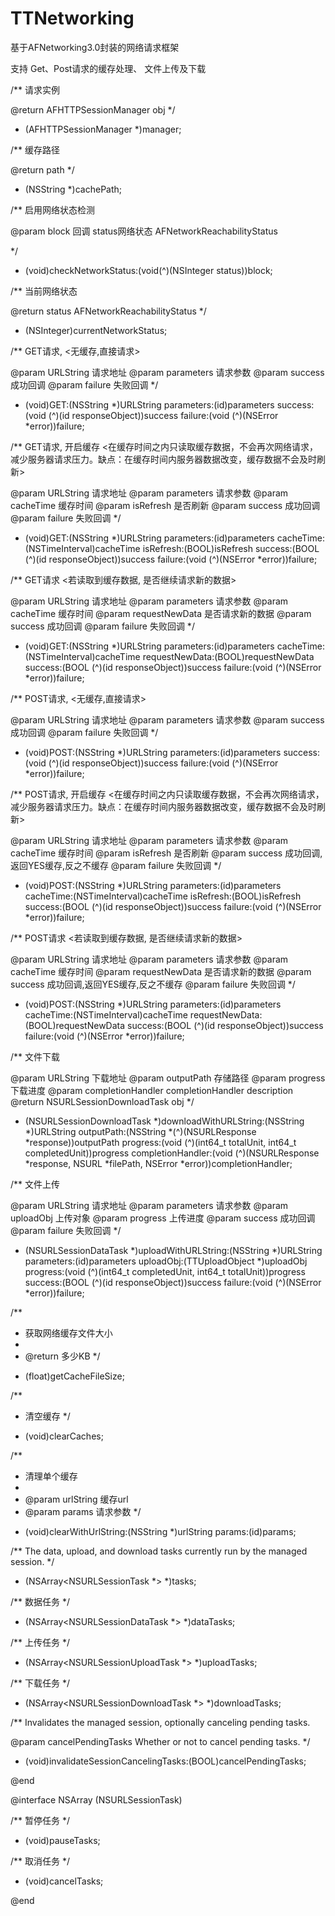 # TTNetworking
基于AFNetworking3.0封装的网络请求框架

支持 Get、Post请求的缓存处理、 文件上传及下载

/**
请求实例

@return AFHTTPSessionManager obj
*/
+ (AFHTTPSessionManager *)manager;

/**
缓存路径

@return path
*/
+ (NSString *)cachePath;

/**
启用网络状态检测

@param block 回调 status网络状态 AFNetworkReachabilityStatus

*/
+ (void)checkNetworkStatus:(void(^)(NSInteger status))block;

/**
当前网络状态

@return status AFNetworkReachabilityStatus
*/
+ (NSInteger)currentNetworkStatus;


/**
GET请求, <无缓存,直接请求>

@param URLString 请求地址
@param parameters 请求参数
@param success 成功回调
@param failure 失败回调
*/
+ (void)GET:(NSString *)URLString
parameters:(id)parameters
success:(void (^)(id responseObject))success
failure:(void (^)(NSError *error))failure;

/**
GET请求, 开启缓存 <在缓存时间之内只读取缓存数据，不会再次网络请求，减少服务器请求压力。缺点：在缓存时间内服务器数据改变，缓存数据不会及时刷新>

@param URLString 请求地址
@param parameters 请求参数
@param cacheTime 缓存时间
@param isRefresh 是否刷新
@param success 成功回调
@param failure 失败回调
*/
+ (void)GET:(NSString *)URLString
parameters:(id)parameters
cacheTime:(NSTimeInterval)cacheTime
isRefresh:(BOOL)isRefresh
success:(BOOL (^)(id responseObject))success
failure:(void (^)(NSError *error))failure;

/**
GET请求 <若读取到缓存数据, 是否继续请求新的数据>

@param URLString 请求地址
@param parameters 请求参数
@param cacheTime 缓存时间
@param requestNewData 是否请求新的数据
@param success 成功回调
@param failure 失败回调
*/
+ (void)GET:(NSString *)URLString
parameters:(id)parameters
cacheTime:(NSTimeInterval)cacheTime
requestNewData:(BOOL)requestNewData
success:(BOOL (^)(id responseObject))success
failure:(void (^)(NSError *error))failure;

/**
POST请求, <无缓存,直接请求>

@param URLString 请求地址
@param parameters 请求参数
@param success 成功回调
@param failure 失败回调
*/
+ (void)POST:(NSString *)URLString
parameters:(id)parameters
success:(void (^)(id responseObject))success
failure:(void (^)(NSError *error))failure;

/**
POST请求, 开启缓存 <在缓存时间之内只读取缓存数据，不会再次网络请求，减少服务器请求压力。缺点：在缓存时间内服务器数据改变，缓存数据不会及时刷新>

@param URLString 请求地址
@param parameters 请求参数
@param cacheTime 缓存时间
@param isRefresh 是否刷新
@param success 成功回调,返回YES缓存,反之不缓存
@param failure 失败回调
*/
+ (void)POST:(NSString *)URLString
parameters:(id)parameters
cacheTime:(NSTimeInterval)cacheTime
isRefresh:(BOOL)isRefresh
success:(BOOL (^)(id responseObject))success
failure:(void (^)(NSError *error))failure;

/**
POST请求 <若读取到缓存数据, 是否继续请求新的数据>

@param URLString 请求地址
@param parameters 请求参数
@param cacheTime 缓存时间
@param requestNewData 是否请求新的数据
@param success 成功回调,返回YES缓存,反之不缓存
@param failure 失败回调
*/
+ (void)POST:(NSString *)URLString
parameters:(id)parameters
cacheTime:(NSTimeInterval)cacheTime
requestNewData:(BOOL)requestNewData
success:(BOOL (^)(id responseObject))success
failure:(void (^)(NSError *error))failure;

/**
文件下载

@param URLString 下载地址
@param outputPath 存储路径
@param progress 下载进度
@param completionHandler completionHandler description
@return NSURLSessionDownloadTask obj
*/
+ (NSURLSessionDownloadTask *)downloadWithURLString:(NSString *)URLString
outputPath:(NSString *(^)(NSURLResponse *response))outputPath
progress:(void (^)(int64_t totalUnit, int64_t completedUnit))progress
completionHandler:(void (^)(NSURLResponse *response, NSURL *filePath, NSError *error))completionHandler;


/**
文件上传

@param URLString 请求地址
@param parameters 请求参数
@param uploadObj 上传对象
@param progress 上传进度
@param success 成功回调
@param failure 失败回调
*/
+ (NSURLSessionDataTask *)uploadWithURLString:(NSString *)URLString
parameters:(id)parameters
uploadObj:(TTUploadObject *)uploadObj
progress:(void (^)(int64_t completedUnit, int64_t totalUnit))progress
success:(BOOL (^)(id responseObject))success
failure:(void (^)(NSError *error))failure;

/**
*  获取网络缓存文件大小
*
*  @return 多少KB
*/
+ (float)getCacheFileSize;

/**
*  清空缓存
*/
+ (void)clearCaches;

/**
*  清理单个缓存
*
*  @param urlString 缓存url
*  @param params    请求参数
*/
+ (void)clearWithUrlString:(NSString *)urlString params:(id)params;

/**
The data, upload, and download tasks currently run by the managed session.
*/
+ (NSArray<NSURLSessionTask *> *)tasks;

/**
数据任务
*/
+ (NSArray<NSURLSessionDataTask *> *)dataTasks;

/**
上传任务
*/
+ (NSArray<NSURLSessionUploadTask *> *)uploadTasks;

/**
下载任务
*/
+ (NSArray<NSURLSessionDownloadTask *> *)downloadTasks;

/**
Invalidates the managed session, optionally canceling pending tasks.

@param cancelPendingTasks Whether or not to cancel pending tasks.
*/
+ (void)invalidateSessionCancelingTasks:(BOOL)cancelPendingTasks;

@end

@interface NSArray (NSURLSessionTask)

/**
暂停任务
*/
- (void)pauseTasks;

/**
取消任务
*/
- (void)cancelTasks;

@end
